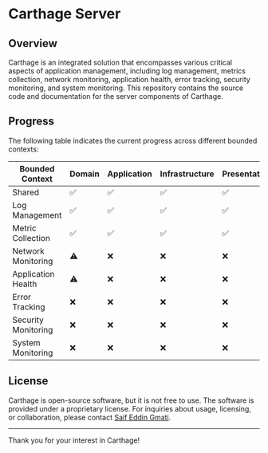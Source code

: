 # Carthage Server

## Overview

Carthage is an integrated solution that encompasses various critical aspects of application management, including log management, metrics collection, network monitoring, application health, error tracking, security monitoring, and system monitoring. This repository contains the source code and documentation for the server components of Carthage.

## Progress

The following table indicates the current progress across different bounded contexts:

| Bounded Context     | Domain | Application | Infrastructure | Presentation | Tests | Documentation |
|---------------------|--------|-------------|----------------|--------------|-------|---------------|
| Shared              | ✅      | ✅           | ✅              | ✅            | ✅     | ❌             |
| Log Management      | ✅      | ✅           | ✅              | ✅            | ⚠️    | ❌             |
| Metric Collection   | ✅      | ✅           | ✅              | ✅            | ⚠️    | ❌             |
| Network Monitoring  | ⚠️     | ❌           | ❌              | ❌            | ❌     | ❌             |
| Application Health  | ⚠️     | ❌           | ❌              | ❌            | ❌     | ❌             |
| Error Tracking      | ❌      | ❌           | ❌              | ❌            | ❌     | ❌             |
| Security Monitoring | ❌      | ❌           | ❌              | ❌            | ❌     | ❌             |
| System Monitoring   | ❌      | ❌           | ❌              | ❌            | ❌     | ❌             |

## License

Carthage is open-source software, but it is not free to use. The software is provided under a proprietary license. For inquiries about usage, licensing, or collaboration, please contact [Saif Eddin Gmati](https://github.com/azjezz).

---

Thank you for your interest in Carthage!
